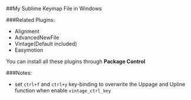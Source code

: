##My Sublime Keymap File in Windows

###Related Plugins:

* Alignment
* AdvancedNewFile
* Vintage(Default included)
* Easymotion

You can install all these plugins through **Package Control**

###Notes:
 * set `ctrl+f` and `ctrl+y` key-binding to overwrite the Uppage and Upline function when enable `vintage_ctrl_key`
